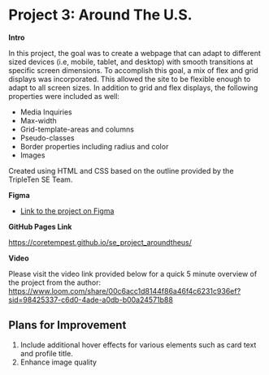 # Project 3: Around The U.S.

**Intro**

In this project, the goal was to create a webpage that can adapt to different sized devices (i.e, mobile, tablet, and desktop) with smooth transitions at specific screen dimensions. To accomplish this goal, a mix of flex and grid displays was incorporated. This allowed the site to be flexible enough to adapt to all screen sizes. In addition to grid and flex displays, the following properties were included as well:

- Media Inquiries
- Max-width
- Grid-template-areas and columns
- Pseudo-classes
- Border properties including radius and color
- Images

Created using HTML and CSS based on the outline provided by the TripleTen SE Team.

**Figma**

- [Link to the project on Figma](https://www.figma.com/file/ii4xxsJ0ghevUOcssTlHZv/Sprint-3%3A-Around-the-US?node-id=0%3A1)

**GitHub Pages Link**

https://coretempest.github.io/se_project_aroundtheus/

**Video**

Please visit the video link provided below for a quick 5 minute overview of the project from the author:
https://www.loom.com/share/00c6acc1d8144f86a46f4c6231c936ef?sid=98425337-c6d0-4ade-a0db-b00a24571b88

## Plans for Improvement

1. Include additional hover effects for various elements such as card text and profile title.
2. Enhance image quality
